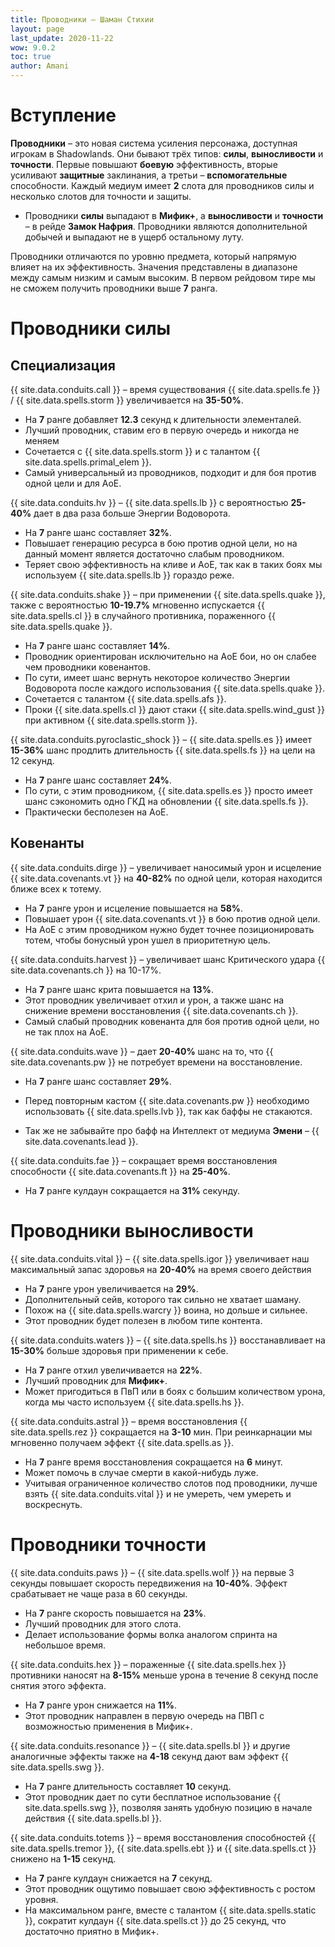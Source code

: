 ```yaml
---
title: Проводники – Шаман Стихии
layout: page
last_update: 2020-11-22
wow: 9.0.2
toc: true
author: Amani
---
```


# Вступление

**Проводники** – это новая система усиления персонажа, доступная игрокам в Shadowlands. Они бывают трёх типов: **силы**, **выносливости** и **точности**. Первые повышают **боевую** эффективность, вторые усиливают **защитные** заклинания, а третьи – **вспомогательные** способности. Каждый медиум имеет **2** слота для проводников силы и несколько  слотов для точности и защиты.

* Проводники  **силы** выпадают в **Мифик+**, а **выносливости** и **точности** – в рейде **Замок Нафрия**. Проводники являются дополнительной добычей и выпадают не в ущерб остальному луту.

Проводники отличаются по уровню предмета, который напрямую влияет на их эффективность. Значения представлены в диапазоне между самым низким и самым высоким. В первом рейдовом тире мы не сможем получить проводники выше **7** ранга.

# Проводники силы

## Специализация

{{ site.data.conduits.call }} – время существования {{ site.data.spells.fe }}  / {{ site.data.spells.storm }}  увеличивается на **35-50%**.

* На **7** ранге добавляет **12.3** секунд к длительности элементалей.  
* Лучший проводник, ставим его в первую очередь и никогда не меняем
* Сочетается с {{ site.data.spells.storm }} и с талантом {{ site.data.spells.primal_elem }}.  
* Самый универсальный из проводников, подходит и для боя против одной цели и для АоЕ.  

{{ site.data.conduits.hv }} – {{ site.data.spells.lb }} с вероятностью **25-40%** дает в два раза больше Энергии Водоворота.

* На **7** ранге шанс составляет **32%**.  
* Повышает генерацию ресурса в бою против одной цели, но на данный момент является достаточно слабым проводником.
* Теряет свою эффективность на кливе и АоЕ, так как в таких боях мы используем {{ site.data.spells.lb }} гораздо реже.  

{{ site.data.conduits.shake }} – при применении {{ site.data.spells.quake }}, также с вероятностью **10-19.7%** мгновенно испускается {{ site.data.spells.cl }} в случайного противника, пораженного {{ site.data.spells.quake }}.

* На **7** ранге шанс составляет **14%**.  
* Проводник ориентирован исключительно на АоЕ бои, но он слабее чем проводники ковенантов.  
* По сути, имеет шанс вернуть некоторое количество Энергии Водоворота после каждого использования {{ site.data.spells.quake }}.  
* Сочетается с талантом {{ site.data.spells.afs }}.
* Проки {{ site.data.spells.cl }} дают стаки {{ site.data.spells.wind_gust }} при активном {{ site.data.spells.storm }}.

{{ site.data.conduits.pyroclastic_shock }} – {{ site.data.spells.es }} имеет **15-36%** шанс продлить длительность {{ site.data.spells.fs }} на цели на 12 секунд.

* На **7** ранге шанс составляет **24%**.  
* По сути, с этим проводником, {{ site.data.spells.es }} просто имеет шанс сэкономить одно ГКД на обновлении {{ site.data.spells.fs }}.
* Практически бесполезен на АоЕ.

## Ковенанты

{{ site.data.conduits.dirge }} – увеличивает наносимый урон и исцеление {{ site.data.covenants.vt }} на **40-82%** по одной цели, которая находится ближе всех к тотему.

* На **7** ранге урон и исцеление повышается на **58%**.  
* Повышает урон {{ site.data.covenants.vt }} в бою против одной цели.  
* На АоЕ с этим проводником нужно будет точнее позиционировать тотем, чтобы бонусный урон ушел в приоритетную цель.  

{{ site.data.conduits.harvest }} – увеличивает шанс Критического удара {{ site.data.covenants.ch }} на 10-17%.

* На **7** ранге шанс крита повышается на **13%**.  
* Этот проводник увеличивает отхил и урон, а также шанс на снижение времени восстановления {{ site.data.covenants.ch }}.  
* Самый слабый проводник ковенанта для боя против одной цели, но не так плох на АоЕ.

{{ site.data.conduits.wave }} – дает **20-40%** шанс на то, что {{ site.data.covenants.pw }} не потребует времени на восстановление.

* На **7** ранге шанс составляет **29%**.  

* Перед повторным кастом {{ site.data.covenants.pw }} необходимо использовать {{ site.data.spells.lvb }}, так как баффы не стакаются.  
* Так же не забывайте про бафф на Интеллект от медиума **Эмени** – {{ site.data.covenants.lead }}. 

{{ site.data.conduits.fae }} – сокращает время восстановления способности {{ site.data.covenants.ft }} на **25-40%**.  

* На **7** ранге кулдаун сокращается на  **31%** секунду.  

# Проводники выносливости

{{ site.data.conduits.vital }} – {{ site.data.spells.igor }} увеличивает наш максимальный запас здоровья на **20-40%** на время своего действия

* На **7** ранге урон увеличивается на **29%**.   
* Дополнительный сейв, которого так сильно не хватает шаману.  
* Похож на {{ site.data.spells.warcry }} воина, но дольше и сильнее.  
* Этот проводник будет полезен в любом типе контента.

{{ site.data.conduits.waters }} – {{ site.data.spells.hs }} восстанавливает на **15-30%** больше здоровья при применении к себе.

* На **7** ранге отхил увеличивается на **22%**. 
* Лучший проводник для **Мифик+**. 
* Может пригодиться в ПвП или в боях с большим количеством урона, когда мы часто используем {{ site.data.spells.hs }}.  

{{ site.data.conduits.astral }} – время восстановления {{ site.data.spells.rez }} сокращается на **3-10** мин. При реинкарнации мы мгновенно получаем эффект {{ site.data.spells.as }}.

* На **7** ранге время восстановления сокращается на **6** минут.  
* Может помочь в случае смерти в какой-нибудь луже.  
* Учитывая ограниченное количество слотов под проводники, лучше взять {{ site.data.conduits.vital }} и не умереть, чем умереть и воскреснуть.

# Проводники точности

{{ site.data.conduits.paws }} – {{ site.data.spells.wolf }} на первые 3 секунды повышает скорость передвижения на **10-40%**. Эффект срабатывает не чаще раза в 60 секунды.  

* На **7** ранге скорость повышается на **23%**.  
* Лучший проводник для этого слота.
* Делает использование формы волка аналогом спринта на небольшое время.  

{{ site.data.conduits.hex }} – пораженные {{ site.data.spells.hex }} противники наносят на **8-15%** меньше урона в течение 8 секунд после снятия этого эффекта.

* На **7** ранге урон снижается на **11%**.  
* Этот проводник направлен в первую очередь на ПВП с возможностью применения в Мифик+.  

{{ site.data.conduits.resonance }} – {{ site.data.spells.bl }} и другие аналогичные эффекты также на **4-18** секунд дают вам эффект {{ site.data.spells.swg }}.

* На **7** ранге длительность составляет **10** секунд.
* Этот проводник дает по сути бесплатное использование {{ site.data.spells.swg }}, позволяя занять удобную позицию в начале действия {{ site.data.spells.bl }}.

{{ site.data.conduits.totems }} – время восстановления способностей {{ site.data.spells.tremor }}, {{ site.data.spells.ebt }} и {{ site.data.spells.ct }} снижено на **1-15** секунд.

* На **7** ранге кулдаун снижается на **7** секунд.  
* Этот проводник ощутимо повышает свою эффективность с ростом уровня.  
* На максимальном ранге, вместе с талантом {{ site.data.spells.static }}, сократит кулдаун {{ site.data.spells.ct }} до 25 секунд, что достаточно приятно в Мифик+.
